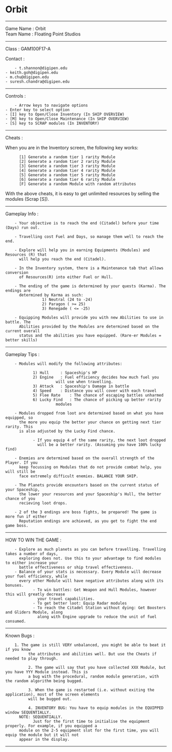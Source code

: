 # Orbit
----------------------------------------------------------------------------------------------------------------
 Game Name	: Orbit                          
 Team Name	: Floating Point Studios    
   
----------------------------------------------------------------------------------------------------------------
 Class		: GAM100F17-A
 
 Contact	: 
 	
        - t.shannon@digipen.edu         
 	- keith.goh@digipen.edu        
	- m.chu@digipen.edu 
	- suresh.chandra@digipen.edu

----------------------------------------------------------------------------------------------------------------
Controls	: 
	
        - Arrow keys to navigate options
	- Enter key to select option
	- [I] key to Open/Close Inventory (In SHIP OVERVIEW)
	- [M] key to Open/Close Maintenance (In SHIP OVERVIEW)
	- [S] key to SCRAP modules (In INVENTORY)

----------------------------------------------------------------------------------------------------------------
Cheats		: 

When you are in the Inventory screen, the following key works:

		  [1] Generate a random tier 1 rarity Module
		  [2] Generate a random tier 2 rarity Module
		  [3] Generate a random tier 3 rarity Module
		  [4] Generate a random tier 4 rarity Module
		  [5] Generate a random tier 5 rarity Module
		  [6] Generate a random tier 6 rarity Module
		  [F] Generate a random Module with random attributes
		  
With the above cheats, it is easy to get unlimited resources by selling
the modules (Scrap [S]).

----------------------------------------------------------------------------------------------------------------
Gameplay Info 	:

		- Your objective is to reach the end (Citadel) before your time (Days) run out.

		- Travelling cost Fuel and Days, so manage them well to reach the end.

		- Explore will help you in earning Equipments (Modules) and Resources (R) that
		  will help you reach the end (Citadel). 

		- In the Inventory system, there is a Maintenance tab that allows conversion
		  of Resources(R) into either Fuel or Hull.
		
		- The ending of the game is determined by your quests (Karma). The endings are 
		  determined by Karma as such:
					1) Neutral (24 to -24)
					2) Paragon ( >= 25)
					3) Renegade ( <= -25)

		- Equipping Modules will provide you with new Abilities to use in battle. The 
		  Abilities provided by the Modules are determined based on the current overall
		  status and the abilities you have equipped. (Rare-er Modules = better skills)

---------------------------------------------------------------------------------------------------------------
Gameplay Tips	:
		
		- Modules will modify the following attributes:

				1) Hull 	: Spaceship's HP
				2) Engine	: Fuel efficiency decides how much fuel you 
						  will use when travelling.
				3) Attack	: Spaceship's Damage in battle
				4) Speed	: Distance you will cover with each travel
				5) Flee Rate	: The chance of escaping battles unharmed
				6) Lucky Find	: The chance of picking up better rarity 
						  modules

		- Modules dropped from loot are determined based on what you have equipped, so
		  the more you equip the better your chance on getting next tier rarity. This 
		  is also adjusted by the Lucky Find chance.

				- If you equip 4 of the same rarity, the next loot dropped
				  will be a better rarity. (Assuming you have 100% lucky find)		

		- Enemies are determined based on the overall strength of the Player. If you 
		  keep focussing on Modules that do not provide combat help, you will still be 
		  face extremely difficult enemies. BALANCE YOUR SHIP.

		- The Planets provide encounters based on the current status of your Spaceship,
		  the lower your resources and your Spaceship's Hull, the better chance of you
		  recieving loot drops.
		
		- 2 of the 3 endings are boss fights, be prepared! The game is more fun if either 
		  Reputation endings are achieved, as you get to fight the end game boss.
		  
--------------------------------------------------------------------------------------------------------------
		
HOW TO WIN THE GAME   :

		- Explore as much planets as you can before travelling. Travelling takes a number of days,
		  exploring does not. Use this to your advantage to find modules to either increase your
		  battle effectiveness or ship travel effectiveness. 
		- Balance of your stats is necessary. Every Module will decrease your fuel efficiency, while
		  every other Module will have negative attributes along with its bonuses. 
				- To win battles: Get Weapon and Hull Modules, however this will greatly decrease 
				  your travel capabilities.
				- To get better loot: Equip Radar modules
				- To reach the Citadel Station without dying: Get Boosters and Gliders Module, along
				  along with Engine upgrade to reduce the unit of fuel consumed.

--------------------------------------------------------------------------------------------------------------
Known Bugs	: 
        
        1. The game is still VERY unbalanced, you might be able to beat it if you know
		      the attributes and abilities well. But use the Cheats if needed to play through.
			  
			  2. The game will say that you have collected XXX Module, but you have YYY Module instead. This is 
			  a bug with the procedural, random module generation, with the random algorithm being bugged.
			  
			  3. When the game is restarted (i.e. without exiting the application), most of the screen elements
			  will be bugged out.
			  
			  4. INVENTORY BUG: You have to equip modules in the EQUIPPED window SEQUENTIALLY. 
          NOTE: SEQUENTIALLY.
			    Just for the first time to initialise the equipment properly. For example, if you equipped a 
          module on the 2-5 equipment slot for the first time, you will equip the module but it will not 
          appear in the display. 

--------------------------------------------------------------------------------------------------------------

